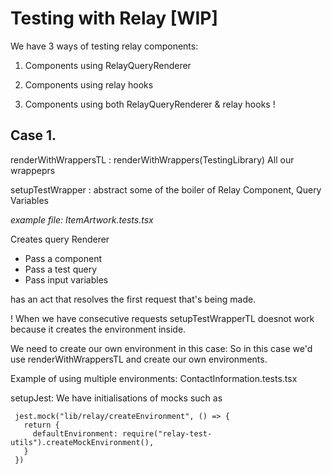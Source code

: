 # Testing with Relay [WIP]

We have 3 ways of testing relay components:

1. Components using RelayQueryRenderer

1. Components using relay hooks

1. Components using both RelayQueryRenderer & relay hooks !

## Case 1.

renderWithWrappersTL : renderWithWrappers(TestingLibrary)
All our wrappeprs

setupTestWrapper : abstract some of the boiler of Relay
Component,
Query
Variables

_example file: ItemArtwork.tests.tsx_

Creates query Renderer

- Pass a component
- Pass a test query
- Pass input variables

has an act that resolves the first request that's being made.

! When we have consecutive requests setupTestWrapperTL doesnot work because it creates the environment inside.

We need to create our own environment in this case:
So in this case we'd use renderWithWrappersTL and create our own environments.

Example of using multiple environments: ContactInformation.tests.tsx

setupJest:
We have initialisations of mocks such as

```
 jest.mock("lib/relay/createEnvironment", () => {
   return {
     defaultEnvironment: require("relay-test-utils").createMockEnvironment(),
   }
 })
```
